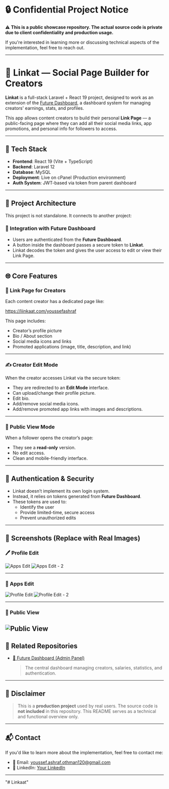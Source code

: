 # 🔒 Confidential Project Notice

⚠️ **This is a public showcase repository. The actual source code is private due to client confidentiality and production usage.**

If you're interested in learning more or discussing technical aspects of the implementation, feel free to reach out.

---

# 📱 Linkat — Social Page Builder for Creators

**Linkat** is a full-stack Laravel + React 19 project, designed to work as an extension of the [Future Dashboard](https://github.com/code-with-youssef/Future_dashboard), a dashboard system for managing creators' earnings, stats, and profiles.

This app allows content creators to build their personal **Link Page** — a public-facing page where they can add all their social media links, app promotions, and personal info for followers to access.

---

## 🚀 Tech Stack

- **Frontend**: React 19 (Vite + TypeScript)
- **Backend**: Laravel 12
- **Database**: MySQL
- **Deployment**: Live on cPanel (Production environment)
- **Auth System**: JWT-based via token from parent dashboard

---

## 🧩 Project Architecture

This project is not standalone. It connects to another project:

### 🔗 Integration with Future Dashboard

- Users are authenticated from the **Future Dashboard**.
- A button inside the dashboard passes a secure token to **Linkat**.
- Linkat decodes the token and gives the user access to edit or view their Link Page.

---

## 🌐 Core Features

### 🔸 Link Page for Creators

Each content creator has a dedicated page like:

https://liinkaat.com/youssefashraf

This page includes:

- Creator’s profile picture
- Bio / About section
- Social media icons and links
- Promoted applications (image, title, description, and link)

---

### ✍️ Creator Edit Mode

When the creator accesses Linkat via the secure token:

- They are redirected to an **Edit Mode** interface.
- Can upload/change their profile picture.
- Edit bio.
- Add/remove social media icons.
- Add/remove promoted app links with images and descriptions.

---

### 👀 Public View Mode

When a follower opens the creator’s page:

- They see a **read-only** version.
- No edit access.
- Clean and mobile-friendly interface.

---

## 🔐 Authentication & Security

- Linkat doesn’t implement its own login system.
- Instead, it relies on tokens generated from **Future Dashboard**.
- These tokens are used to:
  - Identify the user
  - Provide limited-time, secure access
  - Prevent unauthorized edits

---

## 📸 Screenshots (Replace with Real Images)

### 🖊️ Profile Edit

![Apps Edit](image-3.png)
![Apps Edit - 2](image-4.png)

---

### 📲 Apps Edit

![Profile Edit](image-1.png)
![Profile Edit - 2](image-2.png)

---

### 👀 Public View

## ![Public View](image.png)

## 📂 Related Repositories

- [🔧 Future Dashboard (Admin Panel)](https://github.com/code-with-youssef/Future_dashboard)
  > The central dashboard managing creators, salaries, statistics, and authentication.

---

## 📢 Disclaimer

> This is a **production project** used by real users. The source code is **not included** in this repository. This README serves as a technical and functional overview only.

---

## 📬 Contact

If you'd like to learn more about the implementation, feel free to contact me:

- 📧 Email: youssef.ashraf.othman120@gmail.com
- 💼 LinkedIn: [Your LinkedIn](https://www.linkedin.com/in/youssefashraf2)

---

"# Linkaat"
